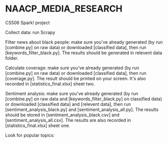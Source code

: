 # NAACP_MEDIA_RESEARCH

CS506 Spark! project

Collect data: run Scrapy

Filter news about black people: make sure you've already generated (by run [combine.py] on raw data) or downloaded [classified data], then run [keywords_filter_black.py]. The results should be generated in relevent data folder.

Calculate coverage: make sure you've already generated (by run [combine.py] on raw data) or downloaded [classified data], then run [coverage.py]. The result should be printed on your screen. It's also recorded in [statistics_final.xlsx] sheet two.

Sentiment analysis: make sure you've already generated (by run [combine.py] on raw data and [keywords_filter_black.py] on classified data) or downloaded [classified data] and [relevent data], then run [sentiment_analysis_black.py] and [sentiment_analysis_all.py]. The results should be stored in [sentiment_analysis_black.csv] and [sentiment_analysis_all.csv]. The results are also recorded in [statistics_final.xlsx] sheet one.

Look for popular topics:
